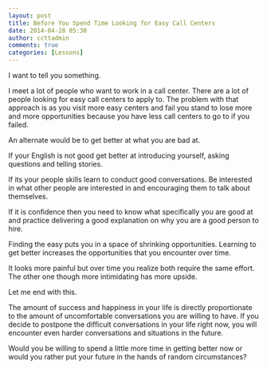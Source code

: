 ```yaml
---
layout: post
title: Before You Spend Time Looking for Easy Call Centers
date: 2014-04-28 05:30
author: ccttadmin
comments: true
categories: [Lessons]
---
```

I want to tell you something.

I meet a lot of people who want to work in a call center. There are a lot of people looking for easy call centers to apply to. The problem with that approach is as you visit more easy centers and fail you stand to lose more and more opportunities because you have less call centers to go to if you failed.

An alternate would be to get better at what you are bad at.

If your English is not good get better at introducing yourself, asking questions and telling stories.

If its your people skills learn to conduct good conversations. Be interested in what other people are interested in and encouraging them to talk about themselves.

If it is confidence then you need to know what specifically you are good at and practice delivering a good explanation on why you are a good person to hire.

Finding the easy puts you in a space of shrinking opportunities. Learning to get better increases the opportunities that you encounter over time.

It looks more painful but over time you realize both require the same effort. The other one though more intimidating has more upside.

Let me end with this.

The amount of success and happiness in your life is directly proportionate to the amount of uncomfortable conversations you are willing to have. If you decide to postpone the difficult conversations in your life right now, you will encounter even harder conversations and situations in the future.

Would you be willing to spend a little more time in getting better now or would you rather put your future in the hands of random circumstances?
